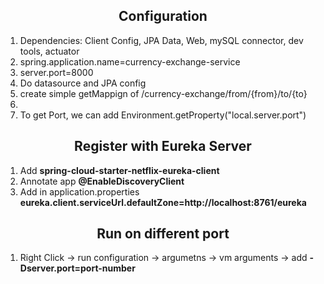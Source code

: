 <h2 align="center">Configuration</h2>
<ol>
	<li>Dependencies: Client Config, JPA Data, Web, mySQL connector, dev tools, actuator</li>
	<li>spring.application.name=currency-exchange-service</li>
	<li>server.port=8000</li>
	<li>Do datasource and JPA config</li>
	<li>create simple getMappign of /currency-exchange/from/{from}/to/{to}<li>
	<li>To get Port, we can add Environment.getProperty("local.server.port")</li>
</ol>

<h2 align="center">Register with Eureka Server</h2>
<ol>
	<li>Add <strong>spring-cloud-starter-netflix-eureka-client</strong></li>
	<li>Annotate app <strong>@EnableDiscoveryClient</strong></li>
	<li>Add in application.properties <strong>eureka.client.serviceUrl.defaultZone=http://localhost:8761/eureka</strong></li>
</ol>


<h2 align="center">Run on different port</h2>
<ol>
	<li>Right Click -> run configuration -> argumetns -> vm arguments -> add <strong>-Dserver.port=port-number</strong></li>
</ol>
